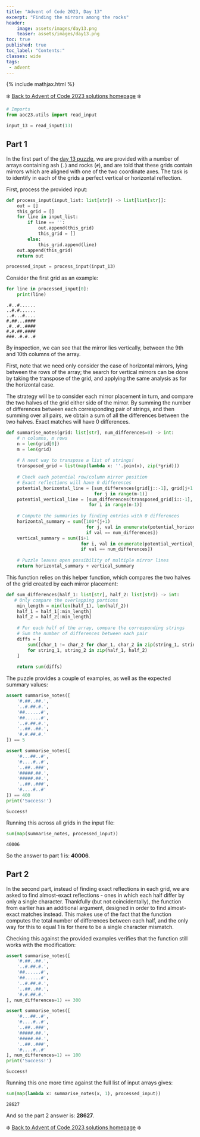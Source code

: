 ```yaml
---
title: "Advent of Code 2023, Day 13"
excerpt: "Finding the mirrors among the rocks"
header:
    image: assets/images/day13.png
    teaser: assets/images/day13.png
toc: true
published: true
toc_label: "Contents:"
classes: wide
tags:
 - advent
---
```


{% include mathjax.html %}

❄️ [Back to Advent of Code 2023 solutions homepage](../aoc23) ❄️

```python
# Imports
from aoc23.utils import read_input
```


```python
input_13 = read_input(13)
```

## Part 1

In the first part of the [day 13 puzzle](https://adventofcode.com/2023/day/13), we are provided with a number of arrays containing ash (`.`) and rocks (`#`), and are told that these grids contain mirrors which are aligned with one of the two coordinate axes. The task is to identify in each of the grids a perfect vertical or horizontal reflection.

First, process the provided input:


```python
def process_input(input_list: list[str]) -> list[list[str]]:
    out = []
    this_grid = []
    for line in input_list:
        if line == '':
            out.append(this_grid)
            this_grid = []
        else:
            this_grid.append(line)
    out.append(this_grid)
    return out
```


```python
processed_input = process_input(input_13)
```

Consider the first grid as an example:


```python
for line in processed_input[0]:
    print(line)
```

    .#..#......
    ..#.#......
    ..#...#....
    #.##...####
    .#..#..####
    #.#.##.####
    ###..#.#..#
    

By inspection, we can see that the mirror lies vertically, between the 9th and 10th columns of the array.

First, note that we need only consider the case of horizontal mirrors, lying between the rows of the array; the search for vertical mirrors can be done by taking the transpose of the grid, and applying the same analysis as for the horizontal case.

The strategy will be to consider each mirror placement in turn, and compare the two halves of the grid either side of the mirror. By summing the number of differences between each corresponding pair of strings, and then summing over all pairs, we obtain a sum of all the differences between the two halves. Exact matches will have 0 differences.


```python
def summarise_notes(grid: list[str], num_differences=0) -> int:
    # n columns, m rows
    n = len(grid[0])
    m = len(grid)
    
    # A neat way to transpose a list of strings!
    transposed_grid = list(map(lambda x: ''.join(x), zip(*grid)))
    
    # Check each potential row/column mirror position
    # Exact reflections will have 0 differences
    potential_horizontal_line = [sum_differences(grid[j::-1], grid[j+1:]) 
                                 for j in range(m-1)]
    potential_vertical_line = [sum_differences(transposed_grid[i::-1], transposed_grid[i+1:]) 
                               for i in range(n-1)]
    
    # Compute the summaries by finding entries with 0 differences
    horizontal_summary = sum([100*(j+1) 
                              for j, val in enumerate(potential_horizontal_line) 
                              if val == num_differences])
    vertical_summary = sum([i+1 
                            for i, val in enumerate(potential_vertical_line) 
                            if val == num_differences])
    
    # Puzzle leaves open possibility of multiple mirror lines
    return horizontal_summary + vertical_summary
```

This function relies on this helper function, which compares the two halves of the grid created by each mirror placement:


```python
def sum_differences(half_1: list[str], half_2: list[str]) -> int:
   # Only compare the overlapping portions
    min_length = min(len(half_1), len(half_2))
    half_1 = half_1[:min_length]
    half_2 = half_2[:min_length]
    
    # For each half of the array, compare the corresponding strings
    # Sum the number of differences between each pair
    diffs = [
        sum([char_1 != char_2 for char_1, char_2 in zip(string_1, string_2)]) 
        for string_1, string_2 in zip(half_1, half_2)
    ]
    
    return sum(diffs)
```

The puzzle provides a couple of examples, as well as the expected summary values:


```python
assert summarise_notes([
    '#.##..##.',
    '..#.##.#.',
    '##......#',
    '##......#',
    '..#.##.#.',
    '..##..##.',
    '#.#.##.#.'
]) == 5

assert summarise_notes([
    '#...##..#',
    '#....#..#',
    '..##..###',
    '#####.##.',
    '#####.##.',
    '..##..###',
    '#....#..#'
]) == 400
print('Success!')
```

    Success!
    

Running this across all grids in the input file:


```python
sum(map(summarise_notes, processed_input))
```




    40006



So the answer to part 1 is: __40006__.

## Part 2

In the second part, instead of finding exact reflections in each grid, we are asked to find almost-exact reflections - ones in which each half differ by only a single character. Thankfully (but not coincidentally), the function from earlier has an additional argument, designed in order to find almost-exact matches instead. This makes use of the fact that the function computes the total number of differences between each half, and the only way for this to equal 1 is for there to be a single character mismatch.

Checking this against the provided examples verifies that the function still works with the modification:


```python
assert summarise_notes([
    '#.##..##.',
    '..#.##.#.',
    '##......#',
    '##......#',
    '..#.##.#.',
    '..##..##.',
    '#.#.##.#.'
], num_differences=1) == 300

assert summarise_notes([
    '#...##..#',
    '#....#..#',
    '..##..###',
    '#####.##.',
    '#####.##.',
    '..##..###',
    '#....#..#'
], num_differences=1) == 100
print('Success!')
```

    Success!
    

Running this one more time against the full list of input arrays gives:


```python
sum(map(lambda x: summarise_notes(x, 1), processed_input))
```




    28627



And so the part 2 answer is: __28627__.

❄️ [Back to Advent of Code 2023 solutions homepage](../aoc23) ❄️